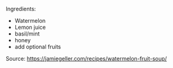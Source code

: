 Ingredients:

- Watermelon
- Lemon juice
- basil/mint
- honey
- add optional fruits

Source: https://jamiegeller.com/recipes/watermelon-fruit-soup/
